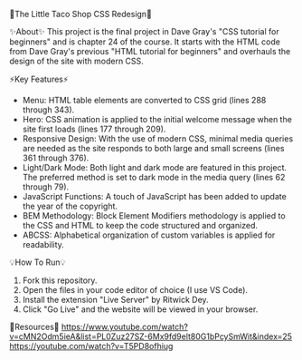 🌮The Little Taco Shop CSS Redesign🌮

✨About✨
This project is the final project in Dave Gray's "CSS tutorial for beginners" and is chapter 24 of the course. It starts with the HTML code from Dave Gray's previous "HTML tutorial for beginners" and overhauls the design of the site with modern CSS.

⚡️Key Features⚡️
- Menu: HTML table elements are converted to CSS grid (lines 288 through 343).
- Hero: CSS animation is applied to the initial welcome message when the site first loads (lines 177 through 209).
- Responsive Design: With the use of modern CSS, minimal media queries are needed as the site responds to both large and small screens (lines 361 through 376).
- Light/Dark Mode: Both light and dark mode are featured in this project. The preferred method is set to dark mode in the media query (lines 62 through 79).
- JavaScript Functions: A touch of JavaScript has been added to update the year of the copyright.
- BEM Methodology: Block Element Modifiers methodology is applied to the CSS and HTML to keep the code structured and organized.
- ABCSS: Alphabetical organization of custom variables is applied for readability.

💡How To Run💡

1. Fork this repository.
2. Open the files in your code editor of choice (I use VS Code).
3. Install the extension "Live Server" by Ritwick Dey.
4. Click "Go Live" and the website will be viewed in your browser.

🔗Resources🔗
https://www.youtube.com/watch?v=cMN2Odm5ieA&list=PL0Zuz27SZ-6Mx9fd9elt80G1bPcySmWit&index=25
https://youtube.com/watch?v=T5PD8ofhiug



 
   
